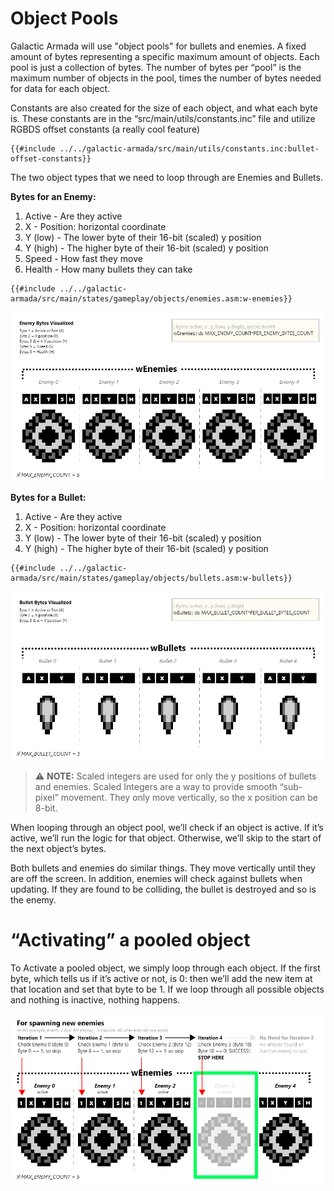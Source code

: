 # Object Pools

Galactic Armada will use "object pools" for bullets and enemies. A fixed amount of bytes representing a specific maximum amount of objects. Each pool is just a collection of bytes. The number of bytes per “pool” is the maximum number of objects in the pool, times the number of bytes needed for data for each object.

Constants are also created for the size of each object, and what each byte is. These constants are in the “src/main/utils/constants.inc” file and utilize RGBDS offset constants (a really cool feature)

```rgbasm,linenos,start={{#line_no_of "" ../../galactic-armada/src/main/utils/constants.inc:bullet-offset-constants}}
{{#include ../../galactic-armada/src/main/utils/constants.inc:bullet-offset-constants}}
```

The two object types that we need to loop through are Enemies and Bullets.

**Bytes for an Enemy:**

1. Active - Are they active
2. X - Position: horizontal coordinate
3. Y (low) - The lower byte of their 16-bit (scaled) y position
4. Y (high) - The higher byte of their 16-bit (scaled) y position
5. Speed - How fast they move
6. Health - How many bullets they can take

```rgbasm,linenos,start={{#line_no_of "" ../../galactic-armada/src/main/states/gameplay/objects/enemies.asm:w-enemies}}
{{#include ../../galactic-armada/src/main/states/gameplay/objects/enemies.asm:w-enemies}}
```

![EnemyBytesVisualized.png](../assets/part3/img/EnemyBytesVisualized.png)

**Bytes for a Bullet:**

1. Active - Are they active
2. X - Position: horizontal coordinate
3. Y (low) - The lower byte of their 16-bit (scaled) y position
4. Y (high) - The higher byte of their 16-bit (scaled) y position

```rgbasm,linenos,start={{#line_no_of "" ../../galactic-armada/src/main/states/gameplay/objects/bullets.asm:w-bullets}}
{{#include ../../galactic-armada/src/main/states/gameplay/objects/bullets.asm:w-bullets}}
```

![BulletBytesVisualized.png](../assets/part3/img/BulletBytesVisualized.png)

> ⚠️ **NOTE:** Scaled integers are used for only the y positions of bullets and enemies. Scaled Integers are a way to provide smooth “sub-pixel” movement. They only move vertically, so the x position can be 8-bit.

When looping through an object pool, we’ll check if an object is active. If it’s active, we’ll run the logic for that object. Otherwise, we’ll skip to the start of the next object’s bytes. 

Both bullets and enemies do similar things. They move vertically until they are off the screen. In addition, enemies will check against bullets when updating. If they are found to be colliding, the bullet is destroyed and so is the enemy.

# “Activating” a pooled object

To Activate a pooled object, we simply loop through each object. If the first byte, which tells us if it’s active or not, is 0: then we’ll add the new item at that location and set that byte to be 1. If we loop through all possible objects and nothing is inactive, nothing happens.

![Spawning Enemies.png](../assets/part3/img/Spawning_Enemies.png)
